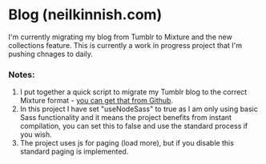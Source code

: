 # Blog (neilkinnish.com)

I'm currently migrating my blog from Tumblr to Mixture and the new collections feature. This is currently a work in progress project that I'm pushing chnages to daily.

### Notes:

1. I put together a quick script to migrate my Tumblr blog to the correct Mixture format - [you can get that from Github](https://github.com/teammixture/tumblr-mixture).
2. In this project I have set "useNodeSass" to true as I am only using basic Sass functionality and it means the project benefits from instant compilation, you can set this to false and use the standard process if you wish.
3. The project uses js for paging (load more), but if you disable this standard paging is implemented.
